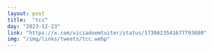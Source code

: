 ```yaml
---
layout: post
title:  "tcc"
day: "2023-12-23"
link: "https://x.com/viciadoemtuiter/status/1738623541677793680"
img: "/img/links/tweets/tcc.webp"
---
```

